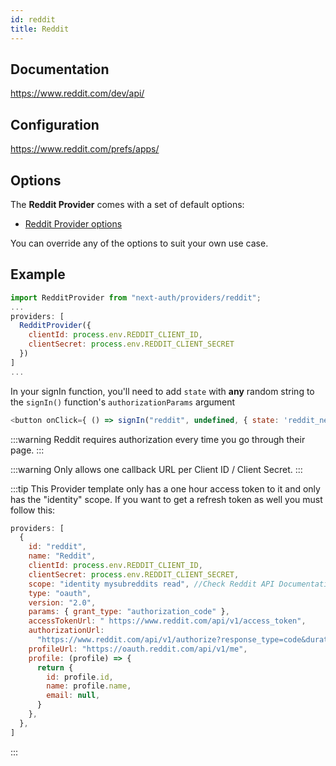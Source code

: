 ```yaml
---
id: reddit
title: Reddit
---
```


## Documentation

https://www.reddit.com/dev/api/

## Configuration

https://www.reddit.com/prefs/apps/

## Options

The **Reddit Provider** comes with a set of default options:

- [Reddit Provider options](https://github.com/nextauthjs/next-auth/blob/main/packages/next-auth/src/providers/reddit.js)

You can override any of the options to suit your own use case.

## Example

```js
import RedditProvider from "next-auth/providers/reddit";
...
providers: [
  RedditProvider({
    clientId: process.env.REDDIT_CLIENT_ID,
    clientSecret: process.env.REDDIT_CLIENT_SECRET
  })
]
...
```

In your signIn function, you'll need to add `state` with **any** random string to the `signIn()` function's `authorizationParams` argument

```js
<button onClick={ () => signIn("reddit", undefined, { state: 'reddit_needs_this_to_work' }) }>Sign In</button>
```

:::warning
Reddit requires authorization every time you go through their page.
:::

:::warning
Only allows one callback URL per Client ID / Client Secret.
:::

:::tip
This Provider template only has a one hour access token to it and only has the "identity" scope. If you want to get a refresh token as well you must follow this:

```js
providers: [
  {
    id: "reddit",
    name: "Reddit",
    clientId: process.env.REDDIT_CLIENT_ID,
    clientSecret: process.env.REDDIT_CLIENT_SECRET,
    scope: "identity mysubreddits read", //Check Reddit API Documentation for more. The identity scope is required.
    type: "oauth",
    version: "2.0",
    params: { grant_type: "authorization_code" },
    accessTokenUrl: " https://www.reddit.com/api/v1/access_token",
    authorizationUrl:
      "https://www.reddit.com/api/v1/authorize?response_type=code&duration=permanent",
    profileUrl: "https://oauth.reddit.com/api/v1/me",
    profile: (profile) => {
      return {
        id: profile.id,
        name: profile.name,
        email: null,
      }
    },
  },
]
```

:::
